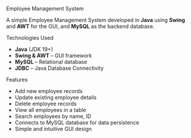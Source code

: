 Employee Management System

A simple Employee Management System developed in **Java** using **Swing** and **AWT** for the GUI, and **MySQL** as the backend database.

Technologies Used

- **Java** (JDK 19+)
- **Swing & AWT** – GUI framework
- **MySQL** – Relational database
- **JDBC** – Java Database Connectivity

Features

- Add new employee records
- Update existing employee details
- Delete employee records
- View all employees in a table
- Search employees by name, ID
- Connects to MySQL database for data persistence
- Simple and intuitive GUI design

